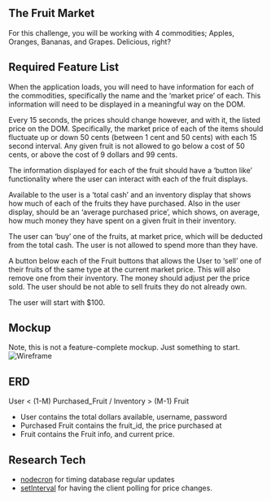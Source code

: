 ## The Fruit Market
For this challenge, you will be working with 4 commodities; Apples, Oranges, Bananas, and Grapes. Delicious, right?

## Required Feature List
When the application loads, you will need to have information for each of the commodities, specifically the name and the ‘market price’ of each. This information will need to be displayed in a meaningful way on the DOM.

Every 15 seconds, the prices should change however, and with it, the listed price on the DOM. Specifically, the market price of each of the items should fluctuate up or down 50 cents (between 1 cent and 50 cents) with each 15 second interval. Any given fruit is not allowed to go below a cost of 50 cents, or above the cost of 9 dollars and 99 cents.

The information displayed for each of the fruit should have a ‘button like’ functionality where the user can interact with each of the fruit displays.

Available to the user is a ‘total cash’ and an inventory display that shows how much of each of the fruits they have purchased. Also in the user display, should be an ‘average purchased price’, which shows, on average, how much money they have spent on a given fruit in their inventory.

The user can ‘buy’ one of the fruits, at market price, which will be deducted from the total cash. The user is not allowed to spend more than they have. 

A button below each of the Fruit buttons that allows the User to ‘sell’ one of their fruits of the same type at the current market price. This will also remove one from their inventory. The money should adjust per the price sold. The user should be not able to sell fruits they do not already own.

The user will start with $100.

## Mockup
Note, this is not a feature-complete mockup. Just something to start.
![Wireframe](https://i36.photobucket.com/albums/e2/antoinette-prime/FruitStandMockup_zpsvkm4otcq.png)

## ERD

User < (1-M) Purchased_Fruit / Inventory > (M-1) Fruit

- User contains the total dollars available, username, password
- Purchased Fruit contains the fruit_id, the price purchased at
- Fruit contains the Fruit info, and current price.


## Research Tech
- [nodecron](https://github.com/node-cron/node-cron) for timing database regular updates
- [setInterval](https://developer.mozilla.org/en-US/docs/Web/API/setInterval) for having the client polling for price changes. 

